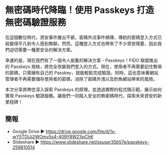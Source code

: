 # 無密碼時代降臨！使用 Passkeys 打造無密碼驗證服務

在這個數位時代，資安事件層出不窮，密碼外流事件頻傳，傳統的密碼登入方式已經變得平凡到令人感到無聊。然而，這種登入方式也帶來了不少資安隱憂，因此我們迫切需要一種更安全的解決方案。

幸運的是，現在我們有了一個令人振奮的解決方案 - Passkeys！FIDO 聯盟推出的 Passkeys 規格，將完全改變我們登入的方式。現在，使用者不再需要記住繁瑣的密碼，只需擁有自己的 Passkey，就能輕鬆完成驗證。同時，這也意味著網站管理者不再需要儲存使用者的密碼，消除了密碼外洩以及釣魚網站帶來的風險。

本次分享將帶您深入探索 Passkeys 的原理，並透過實際的程式碼示範，展示如何實現 Passkeys 驗證服務。讓我們一同踏入安全的無密碼時代，探索未來資安的新里程碑！

## 簡報

* Google Drive ▶ https://drive.google.com/file/d/1x-wY5TDIJj2WOmv5s4-409Y8W21ipChK
* Slideshare ▶ https://www.slideshare.net/ssuser35b57e/passkeys-259810514
